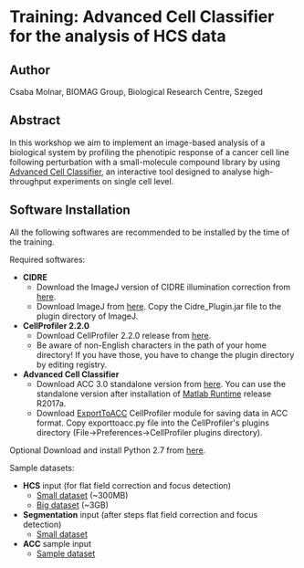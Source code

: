 # Training: Advanced Cell Classifier for the analysis of HCS data

## Author

Csaba Molnar, BIOMAG Group, Biological Research Centre, Szeged

## Abstract

In this workshop we aim to implement an image-based analysis of a biological system by profiling the phenotipic response of a cancer cell line following perturbation with a small-molecule compound library by using [Advanced Cell Classifier](https://www.cellclassifier.org/), an interactive tool designed to analyse high-throughput experiments on single cell level.

## Software Installation

All the following softwares are recommended to be installed by the time of the training.

Required softwares:

- __CIDRE__
  - Download the ImageJ version of CIDRE illumination correction from [here](https://github.com/smithk/cidre).
  - Download ImageJ from [here](https://imagej.net/Fiji/Downloads). Copy the Cidre_Plugin.jar file to the plugin directory of ImageJ.
- __CellProfiler 2.2.0__
  - Download CellProfiler 2.2.0 release from [here](http://cellprofiler.org/previous_releases/).
  - Be aware of non-English characters in the path of your home directory! If you have those, you have to change the plugin directory by editing registry.
- __Advanced Cell Classifier__
  - Download ACC 3.0 standalone version from [here](http://www.cellclassifier.org/download/). You can use the standalone version after installation of [Matlab Runtime](https://se.mathworks.com/products/compiler/matlab-runtime.html) release R2017a.
  - Download [ExportToACC](http://eucaiorg.ipage.com/ACC/wp-content/uploads/2016/07/ExportToACCmodule.zip) CellProfiler module for saving data in ACC format. Copy exporttoacc.py file into the CellProfiler's plugins directory (File->Preferences->CellProfiler plugins directory).

Optional
  Download and install Python 2.7 from [here](https://www.python.org/download/releases/2.7/).

Sample datasets:

- __HCS__ input (for flat field correction and focus detection)
  - [Small dataset](https://drive.google.com/open?id=1WEhhCirTY--eyRZ_Siv9R0evXE-nRtN2) (~300MB)
  - [Big dataset](https://drive.google.com/open?id=1qlLCxCqjEl5pOefEH1ktkwZJ2LwgVVg1) (~3GB)
- __Segmentation__ input (after steps flat field correction and focus detection)
  - [Small dataset](https://drive.google.com/open?id=1F5Wa_KCrpnyu8afbAamEp9ac76zesCcg)
- __ACC__ sample input
  - [Sample dataset](http://acc.ethz.ch/imagecounter/downloadPage.php?fileName=ACC/Test-ProjectFolder01.zip)
